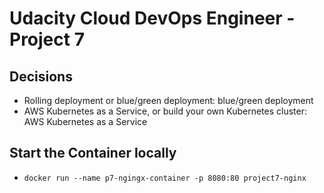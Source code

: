 # Udacity Cloud DevOps Engineer - Project 7

## Decisions
* Rolling deployment or blue/green deployment: blue/green deployment
* AWS Kubernetes as a Service, or build your own Kubernetes cluster: AWS Kubernetes as a Service

## Start the Container locally
* `docker run --name p7-ngingx-container -p 8080:80 project7-nginx`
